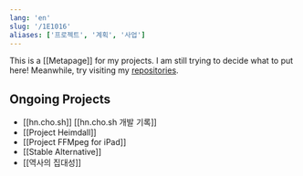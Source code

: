 ```yaml
---
lang: 'en'
slug: '/1E1016'
aliases: ['프로젝트', '계획', '사업']
---
```


This is a [[Metapage]] for my projects.
I am still trying to decide what to put here!
Meanwhile, try visiting my [repositories](https://github.com/anaclumos?tab=repositories&type=source).

## Ongoing Projects

- [[hn.cho.sh]] [[hn.cho.sh 개발 기록]]
- [[Project Heimdall]]
- [[Project FFMpeg for iPad]]
- [[Stable Alternative]]
- [[역사의 집대성]]
